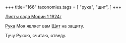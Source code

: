 +++
title="166"
taxonomies.tags = [
 "рука",
 "щит",
]
+++

[Листы сада Мории 1 1924г](/agni/1924)

[Рука](/tags/рука) Моя являет вам [Щит](/tags/[щит](/tags/щит)) на защиту.   

Тучу Рукою, считаю, отведу.   

